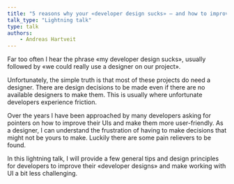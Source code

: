 ```yaml
---
title: "5 reasons why your «developer design sucks» – and how to improve it"
talk_type: "Lightning talk"
type: talk
authors:
    - Andreas Hartveit
---
```

Far too often I hear the phrase «my developer design sucks», usually followed by «we could really use a designer on our project». 

Unfortunately, the simple truth is that most of these projects do need a designer. There are design decisions to be made even if there are no available designers to make them. This is usually where unfortunate developers experience friction. 

Over the years I have been approached by many developers asking for pointers on how to improve their UIs and make them more user-friendly. As a designer, I can understand the frustration of having to make decisions that might not be yours to make. Luckily there are some pain relievers to be found. 

In this lightning talk, I will provide a few general tips and design principles for developers to improve their «developer designs» and make working with UI a bit less challenging. 
